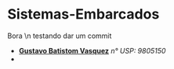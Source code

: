 # Sistemas-Embarcados

Bora \n
testando dar um commit

* **[Gustavo Batistom Vasquez](https://github.com/gustavobvasquez)** *n° USP: 9805150*
* 
